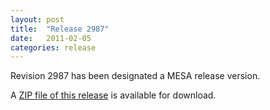 ```yaml
---
layout: post
title:  "Release 2987"
date:   2011-02-05
categories: release
---
```


Revision 2987 has been designated a MESA release version.


A [ZIP file of this release][zip] is available for download.

[zip]:http://sourceforge.net/projects/mesa/files/releases/mesa-r2987.zip/download
